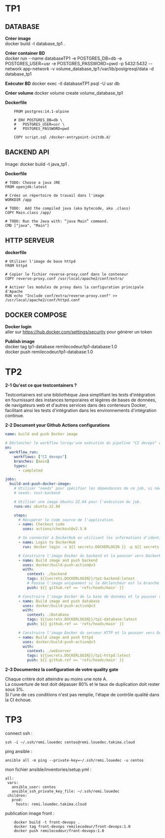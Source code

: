 # TP1
## DATABASE

**Créer image**  
	docker build -t database_tp1 .

**Créer container BD**  
	docker run --name databaseTP1 -e POSTGRES_DB=db -e POSTGRES_USER=usr -e POSTGRES_PASSWORD=pwd -p 5432:5432 --network app-network -v volume_database_tp1:/var/lib/postgresql/data -d database_tp1

**Exécuter BD**
	docker exec -it databaseTP1 psql -U usr db

**Créer volume**
	docker volume create volume_database_tp1

**Dockerfile**
```
	FROM postgres:14.1-alpine

	# ENV POSTGRES_DB=db \
	#   POSTGRES_USER=usr \
	#   POSTGRES_PASSWORD=pwd

	COPY script.sql /docker-entrypoint-initdb.d/
```

## BACKEND API

Image: docker build -t java_tp1 .

**Dockerfile**  
```
# TODO: Choose a java JRE
FROM openjdk:latest

# Créez un répertoire de travail dans l'image
WORKDIR /app

# TODO:  Add the compiled java (aka bytecode, aka .class)
COPY Main.class /app/

# TODO: Run the Java with: “java Main” command.
CMD ["java", "Main"]
```
## HTTP SERVEUR
**dockerfile**  
```
# Utiliser l'image de base httpd
FROM httpd

# Copier le fichier reverse-proxy.conf dans le conteneur
COPY reverse-proxy.conf /usr/local/apache2/conf/extra/

# Activer les modules de proxy dans la configuration principale d'Apache
RUN echo "Include conf/extra/reverse-proxy.conf" >> /usr/local/apache2/conf/httpd.conf
```

## DOCKER COMPOSE  
**Docker login**  
	aller sur https://hub.docker.com/settings/security pour générer un token  

**Publish image**  
	docker tag tp1-database remilecodeur/tp1-database:1.0  
	docker push remilecodeur/tp1-database:1.0  


# TP2

**2-1 Qu'est ce que testcontainers ?**

Testcontainers est une bibliothèque Java simplifiant les tests d'intégration en fournissant des instances temporaires et légères de bases de données, de navigateurs web et d'autres services dans des conteneurs Docker, facilitant ainsi les tests d'intégration dans les environnements d'intégration continue.

**2-2 Document your Github Actions configurations**  
```yml
name: build and push Docker image

# Déclencher le workflow lorsqu'une exécution du pipeline "CI devops" est complétée sur la branche principale.
on:
  workflow_run:
    workflows: ["CI devops"]
    branches: [main]
    types:
      - completed

jobs:
  build-and-push-docker-image:
    # Utiliser "needs" pour spécifier les dépendances de ce job, si nécessaire.
    # needs: test-backend

    # Utiliser une image Ubuntu 22.04 pour l'exécution du job.
    runs-on: ubuntu-22.04

    steps:
      # Récupérer le code source de l'application.
      - name: Checkout code
        uses: actions/checkout@v2.5.0

      # Se connecter à DockerHub en utilisant les informations d'identification stockées dans les secrets
      - name: Login to DockerHub
        run: docker login -u ${{ secrets.DOCKERLOGIN }} -p ${{ secrets.DOCKERPWD }}

      # Construire l'image Docker du backend et la pousser vers DockerHub
      - name: Build image and push backend
        uses: docker/build-push-action@v3
        with:
          context: ./backend
          tags: ${{secrets.DOCKERLOGIN}}/tp1-backend:latest
          # Pousse l'image uniquement si le déclencheur est la branche principale
          push: ${{ github.ref == 'refs/heads/main' }}

      # Construire l'image Docker de la base de données et la pousser vers DockerHub
      - name: Build image and push database
        uses: docker/build-push-action@v3
        with:
          context: ./Database
          tags: ${{secrets.DOCKERLOGIN}}/tp1-database:latest
          push: ${{ github.ref == 'refs/heads/main' }}

      # Construire l'image Docker du serveur HTTP et la pousser vers DockerHub
      - name: Build image and push httpd
        uses: docker/build-push-action@v3
        with:
          context: ./webserver
          tags: ${{secrets.DOCKERLOGIN}}/tp1-httpd:latest
          push: ${{ github.ref == 'refs/heads/main' }}

```


**2-3 Documentez la configuration de votre quality gate**

Chaque critère doit atteindre au moins une note A.  
La couverture de test doit dépasser 80% et le taux de duplication doit rester sous 3%.  
Si l'une de ces conditions n'est pas remplie, l'étape de contrôle qualité dans la CI échoue.  

# TP3

connect ssh : 
```
ssh -i ~/.ssh/remi.louedec centos@remi.louedec.takima.cloud
```

ping ansible :  
```
ansible all -m ping --private-key=~/.ssh/remi.louedec -u centos
```

mon fichier ansible/inventories/setup.yml :
```
all:
 vars:
   ansible_user: centos
   ansible_ssh_private_key_file: ~/.ssh/remi.louedec
 children:
   prod:
     hosts: remi.louedec.takima.cloud
```

publication image front :
```
	docker build -t front-devops .
	docker tag front-devops remilecodeur/front-devops:1.0  
	docker push remilecodeur/front-devops:1.0  
```
